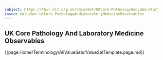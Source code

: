 ```yaml
---
subject: https://fhir.hl7.org.uk/ValueSet/UKCore-PathologyAndLaboratoryMedicineObservables
issue: ValueSet-UKCore-PathologyAndLaboratoryMedicineObservables
---
```

## UK Core Pathology And Laboratory Medicine Observables

{{page:Home/Terminology/AllValueSets/ValueSetTemplate.page.md}}